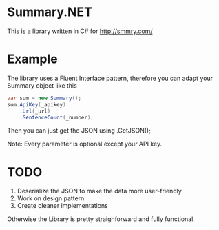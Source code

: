 # Summary.NET
 
This is a library written in C# for http://smmry.com/


# Example

The library uses a Fluent Interface pattern, therefore you can adapt your Summary object like this
```cs
var sum = new Summary();
sum.ApiKey(_apikey)
    .Url(_url)
    .SentenceCount(_number);
```
Then you can just get the JSON using .GetJSON();

Note: Every parameter is optional except your API key.

# TODO

  1) Deserialize the JSON to make the data more user-friendly
  2) Work on design pattern
  3) Create cleaner implementations

Otherwise the Library is pretty straighforward and fully functional.
